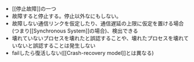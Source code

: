 - [[停止故障]]の一つ
- 故障すると停止する。停止以外なにもしない。
- 故障しない通信リンクを仮定したり、通信遅延の上限に仮定を置ける場合 (つまり[[Synchronous System]]の場合)、検出できる
- 壊れていないプロセスを壊れたと誤認することや、壊れたプロセスを壊れていないと誤認することは発生しない
- failしたら復活しない([[Crash-recovery model]]とは異なる)